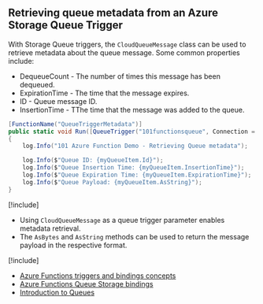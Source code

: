 ## Retrieving queue metadata from an Azure Storage Queue Trigger
With Storage Queue triggers, the `CloudQueueMessage` class can be used to retrieve metadata about the queue message.
Some common properties include:

* DequeueCount - The number of times this message has been dequeued.
* ExpirationTime - The time that the message expires.
* ID - Queue message ID.
* InsertionTime - TThe time that the message was added to the queue.

```csharp
[FunctionName("QueueTriggerMetadata")]
public static void Run([QueueTrigger("101functionsqueue", Connection = "AzureWebJobsStorage")]CloudQueueMessage myQueueItem, TraceWriter log)
{
    log.Info("101 Azure Function Demo - Retrieving Queue metadata");

    log.Info($"Queue ID: {myQueueItem.Id}");
    log.Info($"Queue Insertion Time: {myQueueItem.InsertionTime}");
    log.Info($"Queue Expiration Time: {myQueueItem.ExpirationTime}");
    log.Info($"Queue Payload: {myQueueItem.AsString}");
}
```

[!include[](../includes/takeaways-heading.md)]
* Using `CloudQueueMessage` as a queue trigger parameter enables metadata retrieval.
* The `AsBytes` and `AsString` methods can be used to return the message payload in the respective format.

[!include[](../includes/read-more-heading.md)]
* [Azure Functions triggers and bindings concepts](https://docs.microsoft.com/azure/azure-functions/functions-triggers-bindings)
* [Azure Functions Queue Storage bindings](https://docs.microsoft.com/azure/azure-functions/functions-bindings-storage-queue#using-a-queue-trigger)
* [Introduction to Queues](https://docs.microsoft.com/azure/storage/queues/storage-queues-introduction)
